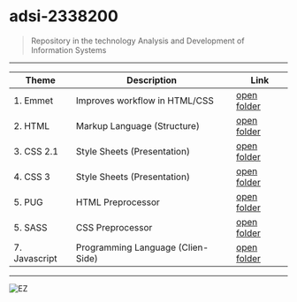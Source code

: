 # adsi-2338200
> Repository in the technology Analysis and Development of Information Systems

---

 Theme | Description | Link
| --- | --- | --- |
| 1. Emmet      | Improves workflow in HTML/CSS     | [open folder](01-emmet/)      |
| 2. HTML       | Markup Language (Structure)       | [open folder](02-html/)       |
| 3. CSS 2.1    | Style Sheets (Presentation)       | [open folder](03-css/)        |
| 4. CSS 3      | Style Sheets (Presentation)       | [open folder](04-css3/)       |
| 5. PUG        | HTML Preprocessor                 | [open folder](05-pug/)       |
| 5. SASS       | CSS Preprocessor                  | [open folder](06-sass/)       |
| 7. Javascript | Programming Language (Clien-Side) | [open folder](07-javascript/) |

---

![EZ](https://fondosmil.com/fondo/38640.jpg)